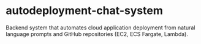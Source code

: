 # autodeployment-chat-system
Backend system that automates cloud application deployment from natural language prompts and GitHub repositories (EC2, ECS Fargate, Lambda).
